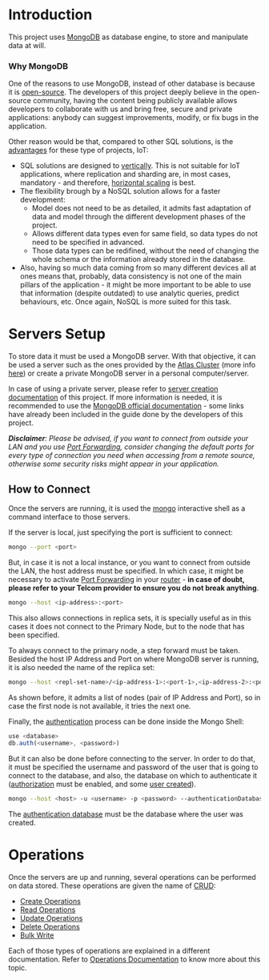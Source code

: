 # Introduction

This project uses [MongoDB](https://www.mongodb.com/) as database engine, to 
store and manipulate data at will.

### Why MongoDB

One of the reasons to use MongoDB, instead of other database is because it is 
[open-source](https://github.com/mongodb). The developers of this project 
deeply believe in the open-source community, having the content being publicly 
available allows developers to collaborate with us and bring free, secure and 
private applications: anybody can suggest improvements, modify, or fix bugs 
in the application.

Other reason would be that, compared to other SQL solutions, is the 
[advantages](https://www.integrant.com/when-to-use-sql-vs-nosql/) for these 
type of projects, IoT:
- SQL solutions are designed to 
[vertically](https://www.techopedia.com/definition/9912/vertical-scaling).
This is not suitable for IoT applications, where replication and sharding 
are, in most cases, mandatory - and therefore, 
[horizontal scaling](https://www.techopedia.com/definition/7594/horizontal-scaling)
is best.
- The flexibility brough by a NoSQL solution allows for a faster development:
  - Model does not need to be as detailed, it admits fast adaptation of data 
  and model through the different development phases of the project.
  - Allows different data types even for same field, so data types do not need
  to be specified in advanced.
  - Those data types can be redifined, without the need of changing the whole 
  schema or the information already stored in the database.
- Also, having so much data coming from so many different devices all at ones
means that, probably, data consistency is not one of the main pillars of the 
application - it might be more important to be able to use that information 
(despite outdated) to use analytic queries, predict behaviours, etc. Once 
again, NoSQL is more suited for this task.

# Servers Setup

To store data it must be used a MongoDB server. With that objective, it can be 
used a server such as the ones provided by the 
[Atlas Cluster](https://www.mongodb.com/cloud/atlas) (more info 
[here](https://docs.atlas.mongodb.com/cluster-configuration/)) or create a 
private MongoDB server in a personal computer/server.

In case of using a private server, please refer to 
[server creation documentation](https://github.com/laurapm/UBICUA/tree/master/database/config_scripts)
of this project. If more 
information is needed, it is recommended to use the 
[MongoDB official documentation](https://docs.mongodb.com/) - some links have 
already been included in the guide done by the developers of this project.

_**Disclaimer**: Please be advised, if you want to connect from outside your 
LAN and you use 
[Port Forwarding](https://en.wikipedia.org/wiki/Port_forwarding), 
consider changing the default ports for every type of connection you need when
accessing from a remote source, otherwise some security risks might appear in 
your application._

## How to Connect

Once the servers are running, it is used the 
[mongo](https://docs.mongodb.com/manual/reference/program/mongo/#bin.mongo)
interactive shell as a command interface to those servers.

If the server is local, just specifying the port is sufficient to connect:

```bash
mongo --port <port>
```

But, in case it is not a local instance, or you want to connect from outside 
the LAN, the host address must be specified. In which case, it might be 
necessary to activate 
[Port Forwarding](https://www.portforwarding.org/) in your 
[router](https://portforward.com/) - **in case of doubt, please refer to your  Telcom provider to ensure you do not break anything**.

```bash
mongo --host <ip-address>:<port>
```

This also allows connections in replica sets, it is specially useful as in this
cases it does not connect to the Primary Node, but to the node that has been 
specified.

To always connect to the primary node, a step forward must be taken. Besided 
the host IP Address and Port on where MongoDB server is running, it is also 
needed the name of the replica set:

```bash
mongo --host <repl-set-name>/<ip-address-1>:<port-1>,<ip-address-2>:<port-2>,...
```

As shown before, it admits a list of nodes (pair of IP Address and Port), so in 
case the first node is not available, it tries the next one.

Finally, the 
[authentication](https://docs.mongodb.com/manual/core/authentication/) process 
can be done inside the Mongo Shell:

```javascript
use <database>
db.auth(<username>, <password>)
```

But it can also be done before connecting to the server. In order to do that, 
it must be specified the username and password of the user that is going to 
connect to the database, and also, the database on which to authenticate it 
([authorization](https://docs.mongodb.com/manual/reference/configuration-options/#security.authorization) 
must be enabled, and some 
[user created](https://docs.mongodb.com/manual/reference/method/db.createUser/)).

```bash
mongo --host <host> -u <username> -p <password> --authenticationDatabase <database>
```

The 
[authentication database](https://docs.mongodb.com/manual/reference/program/mongo/#cmdoption-mongo-authenticationdatabase) 
must be the database where the user was created.

# Operations

Once the servers are up and running, several operations can be performed on 
data stored. These operations are given the name of 
[CRUD](https://docs.mongodb.com/manual/crud/):
- [Create Operations](https://docs.mongodb.com/manual/crud/#create-operations)
- [Read Operations](https://docs.mongodb.com/manual/crud/#read-operations)
- [Update Operations](https://docs.mongodb.com/manual/crud/#update-operations)
- [Delete Operations](https://docs.mongodb.com/manual/crud/#delete-operations)
- [Bulk Write](https://docs.mongodb.com/manual/crud/#bulk-write)

Each of those types of operations are explained in a different documentation. 
Refer to 
[Operations Documentation]() 
to know more about this topic.

